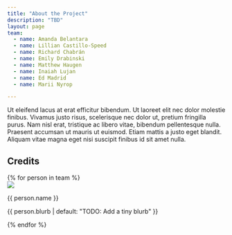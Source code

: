 ```yaml
---
title: "About the Project"
description: "TBD"
layout: page
team:
  - name: Amanda Belantara
  - name: Lillian Castillo-Speed
  - name: Richard Chabrán
  - name: Emily Drabinski
  - name: Matthew Haugen
  - name: Inaiah Lujan
  - name: Ed Madrid
  - name: Marii Nyrop

---
```


Ut eleifend lacus at erat efficitur bibendum. Ut laoreet elit nec dolor molestie finibus. Vivamus justo risus, scelerisque nec dolor ut, pretium fringilla purus. Nam nisl erat, tristique ac libero vitae, bibendum pellentesque nulla. Praesent accumsan ut mauris ut euismod. Etiam mattis a justo eget blandit. Aliquam vitae magna eget nisi suscipit finibus id sit amet nulla.

## Credits 

<div class="not-prose">
  <div class="grid md:grid-cols-2 grid-cols-1">
  {% for person in team %}
  <div class="flex gap-4 items-center my-6">
    <div class="flex-none">
      <div class="avatar">
        <div class="w-24 h-24 rounded-full">
          <img src="{{ person.image | default: 'https://daisyui.com/images/stock/photo-1534528741775-53994a69daeb.jpg' | url }}" />
        </div>
      </div>
    </div>
    <div class="flex-1">
      <p class="font-semibold text-xl">{{ person.name }}</p>
      <p>{{ person.blurb | default: "TODO: Add a tiny blurb" }}</p>
    </div>
  </div>
  {% endfor %}
  </div>
</div>


